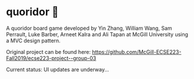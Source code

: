 # quoridor :game_die:

A quoridor board game developed by Yin Zhang, William Wang, Sam Perrault, Luke Barber, Arneet Kalra and Ali Tapan at McGill University using a MVC design pattern.

Original project can be found here: https://github.com/McGill-ECSE223-Fall2019/ecse223-project--group-03

Current status: UI updates are underway...

